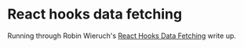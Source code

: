 # React hooks data fetching

Running through Robin Wieruch's [React Hooks Data Fetching](https://www.robinwieruch.de/react-hooks-fetch-data/) write up.